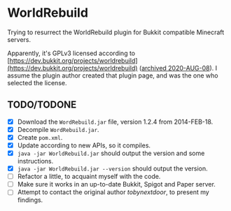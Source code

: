 # WorldRebuild

Trying to resurrect the WorldRebuild plugin for Bukkit compatible Minecraft servers.

Apparently, it's GPLv3 licensed according to
[https://dev.bukkit.org/projects/worldrebuild](https://dev.bukkit.org/projects/worldrebuild)
([archived 2020-AUG-08](https://web.archive.org/web/20200808063349/https://dev.bukkit.org/projects/worldrebuild)).
I assume the plugin author created that plugin page, and was the one who selected the license.

## TODO/TODONE

- [x] Download the `WordRebuild.jar` file, version 1.2.4 from 2014-FEB-18.
- [x] Decompile `WordRebuild.jar`.
- [x] Create `pom.xml`.
- [x] Update according to new APIs, so it compiles.
- [x] `java -jar WorldRebuild.jar` should output the version and some instructions.
- [x] `java -jar WorldRebuild.jar --version` should output the version.
- [ ] Refactor a little, to acquaint myself with the code.
- [ ] Make sure it works in an up-to-date Bukkit, Spigot and Paper server.
- [ ] Attempt to contact the original author *tobynextdoor*, to present my findings.
